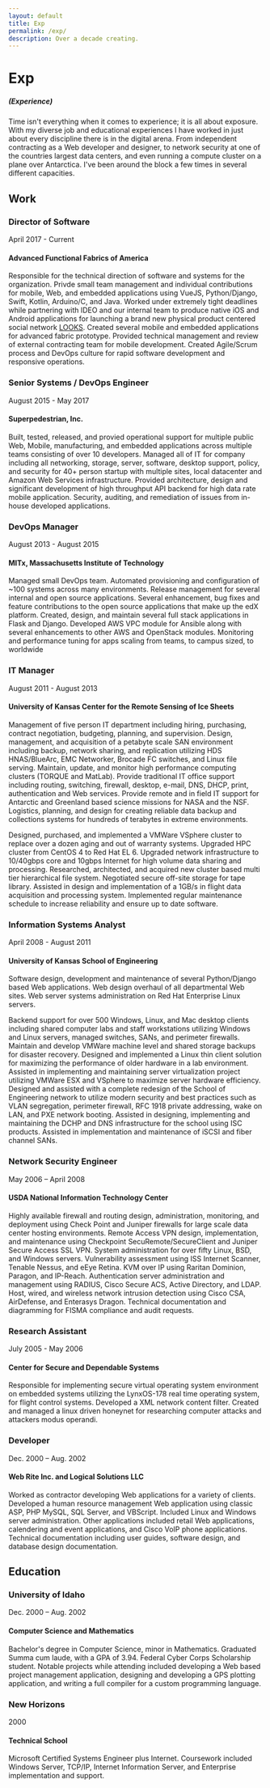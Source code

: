 ```yaml
---
layout: default
title: Exp
permalink: /exp/
description: Over a decade creating.
---
```

# Exp

##### (Experience)

Time isn't everything when it comes to experience; it is all about
exposure. With my diverse job and educational experiences I have
worked in just about every discipline there is in the digital
arena. From independent contracting as a Web developer and designer,
to network security at one of the countries largest data centers, and
even running a compute cluster on a plane over Antarctica. I've been
around the block a few times in several different capacities.

## Work

### Director of Software
<span class="expdate">April 2017 - Current</span>

#### Advanced Functional Fabrics of America

Responsible for the technical direction of software and systems for
the organization. Privde small team management and individual
contributions for mobile, Web, and embedded applications using VueJS,
Python/Django, Swift, Kotlin, Arduino/C, and Java. Worked under
extremely tight deadlines while partnering with IDEO and our internal
team to produce native iOS and Android applications for launching a
brand new physical product centered social network
[LOOKS](http://lookspack.com). Created several mobile and embedded
applications for advanced fabric prototype. Provided technical
management and review of external contracting team for mobile
development. Created Agile/Scrum process and DevOps culture for rapid
software development and responsive operations.

### Senior Systems / DevOps Engineer
<span class="expdate">August 2015 - May 2017</span>

#### Superpedestrian, Inc.

Built, tested, released, and provied operational support for multiple
public Web, Mobile, manufacturing, and embedded applications across
multiple teams consisting of over 10 developers. Managed all of IT for
company including all networking, storage, server, software, desktop
support, policy, and security for 40+ person startup with multiple
sites, local datacenter and Amazon Web Services infrastructure.
Provided architecture, design and significant development of high
throughput API backend for high data rate mobile
application. Security, auditing, and remediation of issues from
in-house developed applications.

### DevOps Manager
<span class="expdate">August 2013 - August 2015</span>

#### MITx, Massachusetts Institute of Technology

Managed small DevOps team. Automated provisioning and configuration of
~100 systems across many environments. Release management for several
internal and open source applications.  Several enhancement, bug fixes
and feature contributions to the open source applications that make up
the edX platform.  Created, design, and maintain several full stack
applications in Flask and Django.  Developed AWS VPC module for
Ansible along with several enhancements to other AWS and OpenStack
modules.  Monitoring and performance tuning for apps scaling from
teams, to campus sized, to worldwide

### IT Manager
<span class="expdate">August 2011 - August 2013</span>

#### University of Kansas Center for the Remote Sensing of Ice Sheets

Management of five person IT department including hiring, purchasing,
contract negotiation, budgeting, planning, and supervision. Design,
management, and acquisition of a petabyte scale SAN environment
including backup, network sharing, and replication utilizing HDS
HNAS/BlueArc, EMC Networker, Brocade FC switches, and Linux file
serving. Maintain, update, and monitor high performance computing
clusters (TORQUE and MatLab). Provide traditional IT office support
including routing, switching, firewall, desktop, e-mail, DNS, DHCP,
print, authentication and Web services. Provide remote and in field IT
support for Antarctic and Greenland based science missions for NASA
and the NSF. Logistics, planning, and design for creating reliable
data backup and collections systems for hundreds of terabytes in
extreme environments.

Designed, purchased, and implemented a VMWare VSphere cluster to
replace over a dozen aging and out of warranty systems. Upgraded HPC
cluster from CentOS 4 to Red Hat EL 6. Upgraded network infrastructure
to 10/40gbps core and 10gbps Internet for high volume data sharing and
processing. Researched, architected, and acquired new cluster based
multi tier hierarchical file system. Negotiated secure off-site
storage for tape library. Assisted in design and implementation of a
1GB/s in flight data acquisition and processing system. Implemented
regular maintenance schedule to increase reliability and ensure up to
date software.

### Information Systems Analyst
<span class="expdate">April 2008 - August 2011</span>

#### University of Kansas School of Engineering

Software design, development and maintenance of several Python/Django
based Web applications. Web design overhaul of all departmental Web
sites. Web server systems administration on Red Hat Enterprise Linux
servers.

Backend support for over 500 Windows, Linux, and Mac desktop clients
including shared computer labs and staff workstations utilizing
Windows and Linux servers, managed switches, SANs, and perimeter
firewalls. Maintain and develop VMWare machine level and shared
storage backups for disaster recovery. Designed and implemented a
Linux thin client solution for maximizing the performance of older
hardware in a lab environment. Assisted in implementing and
maintaining server virtualization project utilizing VMWare ESX and
VSphere to maximize server hardware efficiency. Designed and assisted
with a complete redesign of the School of Engineering network to
utilize modern security and best practices such as VLAN segregation,
perimeter firewall, RFC 1918 private addressing, wake on LAN, and PXE
network booting. Assisted in designing, implementing and maintaining
the DCHP and DNS infrastructure for the school using ISC
products. Assisted in implementation and maintenance of iSCSI and
fiber channel SANs.

### Network Security Engineer
<span class="expdate">May 2006 – April 2008</span>

#### USDA National Information Technology Center

Highly available firewall and routing design, administration,
monitoring, and deployment using Check Point and Juniper firewalls for
large scale data center hosting environments. Remote Access VPN
design, implementation, and maintenance using Checkpoint
SecuRemote/SecureClient and Juniper Secure Access SSL VPN. System
administration for over fifty Linux, BSD, and Windows
servers. Vulnerability assessment using ISS Internet Scanner, Tenable
Nessus, and eEye Retina. KVM over IP using Raritan Dominion, Paragon,
and IP-Reach. Authentication server administration and management
using RADIUS, Cisco Secure ACS, Active Directory, and LDAP. Host,
wired, and wireless network intrusion detection using Cisco CSA,
AirDefense, and Enterasys Dragon. Technical documentation and
diagramming for FISMA compliance and audit requests.

### Research Assistant
<span class="expdate">July 2005 - May 2006</span>

#### Center for Secure and Dependable Systems

Responsible for implementing secure virtual operating system
environment on embedded systems utilizing the LynxOS-178 real time
operating system, for flight control systems. Developed a XML network
content filter. Created and managed a linux driven honeynet for
researching computer attacks and attackers modus operandi.

### Developer
<span class="expdate">Dec. 2000 – Aug. 2002</span>

#### Web Rite Inc. and Logical Solutions LLC

Worked as contractor developing Web applications for a variety of
clients. Developed a human resource management Web application using
classic ASP, PHP MySQL, SQL Server, and VBScript. Included Linux and
Windows server administration. Other applications included retail Web
applications, calendering and event applications, and Cisco VoIP phone
applications. Technical documentation including user guides, software
design, and database design documentation.

## Education


### University of Idaho
<span class="expdate">Dec. 2000 – Aug. 2002</span>

#### Computer Science and Mathematics

Bachelor's degree in Computer Science, minor in Mathematics. Graduated
Summa cum laude, with a GPA of 3.94. Federal Cyber Corps Scholarship
student. Notable projects while attending included developing a Web
based project management application, designing and developing a GPS
plotting application, and writing a full compiler for a custom
programming language.


### New Horizons
<span class="expdate">2000</span>

#### Technical School

Microsoft Certified Systems Engineer plus Internet. Coursework
included Windows Server, TCP/IP, Internet Information Server, and
Enterprise implementation and support.
